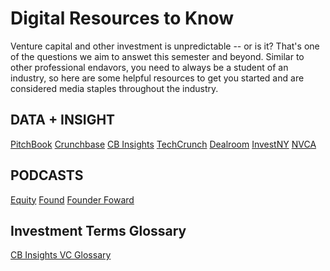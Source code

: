 # Digital Resources to Know

Venture capital and other investment is unpredictable -- or is it? That's one of the questions we aim to answet this semester and beyond.
Similar to other professional endavors, you need to always be a student of an industry, so here are some helpful resources to get you started and are considered media staples throughout the industry.

## DATA + INSIGHT

[PitchBook](https://pitchbook.com/venture-capital-database?utm_source=bing&utm_medium=cpc&utm_campaign=Investor-Data-US&adgroup=Investor-Data-VC-Firms&utm_term=capital%20funding%20companies&matchtype=b&creative=&device=c&utm_content=&kwdaud=kwd-71743881396420:aud-811811324:loc-190&_bt=71743290101557&sfid=-dc_pcrid_71743290101557_pkw_capital%20funding%20companies_pmt_bb_slid__productid__pgrid_1147890903781786_ptaid_kwd-71743881396420:aud-811811324:loc-190&msclkid=5aa5a59db06711c3f26fc179748d2204)
[Crunchbase](https://www.crunchbase.com/)
[CB Insights](https://www.cbinsights.com/)
[TechCrunch](https://techcrunch.com/)
[Dealroom](https://dealroom.co/)
[InvestNY](https://investny.org/intro)
[NVCA](https://nvca.org/)

## PODCASTS

[Equity](https://pod.link/equity?utm_medium=TCnewsletter&tpcc=TCreviewnewsletter)
[Found](https://pod.link/found?utm_medium=TCnewsletter&tpcc=TCreviewnewsletter)
[Founder Foward](https://www.nea.com/founder-forward?=test&utm_source=google&utm_medium=paid&utm_campaign=test&gclid=Cj0KCQjwuZGnBhD1ARIsACxbAVjxMTlPBRxKkV_FPFCPMZ2mPJnCm7JH9N6i5cgC1DShb20fvLEwQc0aAhLTEALw_wcB)

## Investment Terms Glossary

[CB Insights VC Glossary](https://www.cbinsights.com/research-vc-glossary-index)

